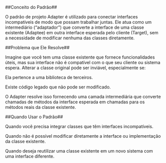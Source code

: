 ##Conceito do Padrão##

O padrão de projeto Adapter é utilizado para conectar interfaces incompatíveis de modo que possam trabalhar juntas. Ele atua como um intermediário (“adaptador”) que converte a interface de uma classe existente (Adaptee) em outra interface esperada pelo cliente (Target), sem a necessidade de modificar nenhuma das classes diretamente.


##Problema que Ele Resolve##

Imagine que você tem uma classe existente que fornece funcionalidades úteis, mas sua interface não é compatível com o que seu cliente ou sistema espera. Alterar a classe original pode ser inviável, especialmente se:

Ela pertence a uma biblioteca de terceiros.

Existe código legado que não pode ser modificado.

O Adapter resolve isso fornecendo uma camada intermediária que converte chamadas de métodos da interface esperada em chamadas para os métodos reais da classe existente.

##Quando Usar o Padrão##

Quando você precisa integrar classes que têm interfaces incompatíveis.

Quando não é possível modificar diretamente a interface ou implementação da classe existente.

Quando deseja reutilizar uma classe existente em um novo sistema com uma interface diferente.

